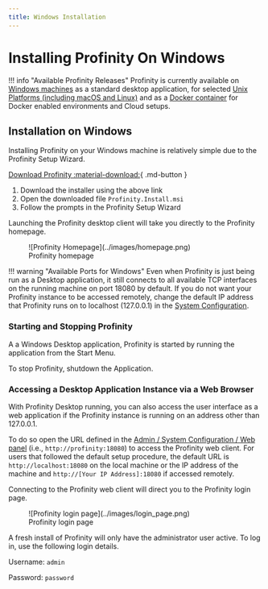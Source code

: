 ```yaml
---
title: Windows Installation
---
```


# Installing Profinity On Windows

!!! info "Available Profinity Releases"
    Profinity is currently available on [Windows machines](./Windows_Installation.md) as a standard desktop application, for selected [Unix Platforms (including macOS and Linux)](./Zip_Installation.md) and as a [Docker container](./Docker_Installation.md) for Docker enabled environments and Cloud setups.

## Installation on Windows

Installing Profinity on your Windows machine is relatively simple due to the Profinity Setup Wizard.


[Download Profinity :material-download:](https://github.com/Prohelion/Profinity/releases/latest/download/Profinity.install.msi){ .md-button }


1. Download the installer using the above link
2. Open the downloaded file `Profinity.Install.msi`
3. Follow the prompts in the Profinity Setup Wizard

Launching the Profinity desktop client will take you directly to the Profinity homepage.

<figure markdown>
![Profinity Homepage](../images/homepage.png)
<figcaption>Profinity homepage</figcaption>
</figure>

!!! warning "Available Ports for Windows"
    Even when Profinity is just being run as a Desktop application, it still connects to all available TCP interfaces on the running machine on port 18080 by default.  If you do not want your Profinity instance to be accessed remotely, change the default IP address that Profinity runs on to localhost (127.0.0.1) in the [System Configuration](../Administration/System_Config.md).

### Starting and Stopping Profinity

A a Windows Desktop application, Profinity is started by running the application from the Start Menu.  

To stop Profinity, shutdown the Application.

### Accessing a Desktop Application Instance via a Web Browser

With Profinity Desktop running, you can also access the user interface as a web application if the Profinity instance is running on an address other than 127.0.0.1.  

To do so open the URL defined in the [Admin / System Configuration / Web panel](../Administration/System_Config.md) (i.e., `http://profinity:18080`) to access the Profinity web client. For users that followed the default setup procedure, the default URL is `http://localhost:18080` on the local machine or the IP address of the machine and `http://[Your IP Address]:18080` if accessed remotely.

Connecting to the Profinity web client will direct you to the Profinity login page. 

<figure markdown>
![Profinity login page](../images/login_page.png)
<figcaption>Profinity login page</figcaption>
</figure>

A fresh install of Profinity will only have the administrator user active. To log in, use the following login details.

Username: `admin`

Password: `password`